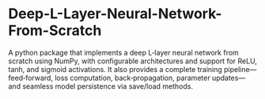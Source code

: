 # Deep-L-Layer-Neural-Network-From-Scratch
A python package that implements a deep L‑layer neural network from scratch using NumPy, with configurable architectures and support for ReLU, tanh, and sigmoid activations. It also provides a complete training pipeline—feed‑forward, loss computation, back‑propagation, parameter updates—and seamless model persistence via save/load methods.
